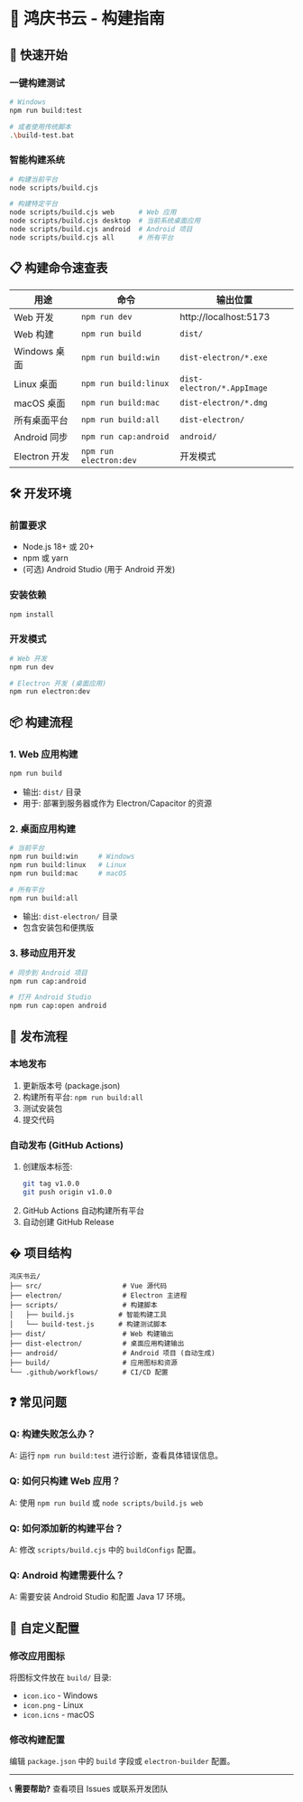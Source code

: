 # 🚀 鸿庆书云 - 构建指南

## 🎯 快速开始

### 一键构建测试
```bash
# Windows
npm run build:test

# 或者使用传统脚本
.\build-test.bat
```

### 智能构建系统
```bash
# 构建当前平台
node scripts/build.cjs

# 构建特定平台
node scripts/build.cjs web      # Web 应用
node scripts/build.cjs desktop  # 当前系统桌面应用
node scripts/build.cjs android  # Android 项目
node scripts/build.cjs all      # 所有平台
```

## 📋 构建命令速查表

| 用途 | 命令 | 输出位置 |
|------|------|----------|
| Web 开发 | `npm run dev` | http://localhost:5173 |
| Web 构建 | `npm run build` | `dist/` |
| Windows 桌面 | `npm run build:win` | `dist-electron/*.exe` |
| Linux 桌面 | `npm run build:linux` | `dist-electron/*.AppImage` |
| macOS 桌面 | `npm run build:mac` | `dist-electron/*.dmg` |
| 所有桌面平台 | `npm run build:all` | `dist-electron/` |
| Android 同步 | `npm run cap:android` | `android/` |
| Electron 开发 | `npm run electron:dev` | 开发模式 |

## 🛠️ 开发环境

### 前置要求
- Node.js 18+ 或 20+
- npm 或 yarn
- (可选) Android Studio (用于 Android 开发)

### 安装依赖
```bash
npm install
```

### 开发模式
```bash
# Web 开发
npm run dev

# Electron 开发 (桌面应用)
npm run electron:dev
```

## 📦 构建流程

### 1. Web 应用构建
```bash
npm run build
```
- 输出: `dist/` 目录
- 用于: 部署到服务器或作为 Electron/Capacitor 的资源

### 2. 桌面应用构建
```bash
# 当前平台
npm run build:win     # Windows
npm run build:linux   # Linux  
npm run build:mac     # macOS

# 所有平台
npm run build:all
```
- 输出: `dist-electron/` 目录
- 包含安装包和便携版

### 3. 移动应用开发
```bash
# 同步到 Android 项目
npm run cap:android

# 打开 Android Studio
npm run cap:open android
```

## 🚀 发布流程

### 本地发布
1. 更新版本号 (package.json)
2. 构建所有平台: `npm run build:all`
3. 测试安装包
4. 提交代码

### 自动发布 (GitHub Actions)
1. 创建版本标签:
   ```bash
   git tag v1.0.0
   git push origin v1.0.0
   ```
2. GitHub Actions 自动构建所有平台
3. 自动创建 GitHub Release

## � 项目结构

```
鸿庆书云/
├── src/                    # Vue 源代码
├── electron/               # Electron 主进程
├── scripts/                # 构建脚本
│   ├── build.js           # 智能构建工具
│   └── build-test.js      # 构建测试脚本
├── dist/                   # Web 构建输出
├── dist-electron/          # 桌面应用构建输出
├── android/                # Android 项目 (自动生成)
├── build/                  # 应用图标和资源
└── .github/workflows/      # CI/CD 配置
```

## ❓ 常见问题

### Q: 构建失败怎么办？
A: 运行 `npm run build:test` 进行诊断，查看具体错误信息。

### Q: 如何只构建 Web 应用？
A: 使用 `npm run build` 或 `node scripts/build.js web`

### Q: 如何添加新的构建平台？
A: 修改 `scripts/build.cjs` 中的 `buildConfigs` 配置。

### Q: Android 构建需要什么？
A: 需要安装 Android Studio 和配置 Java 17 环境。

## 🎨 自定义配置

### 修改应用图标
将图标文件放在 `build/` 目录:
- `icon.ico` - Windows
- `icon.png` - Linux  
- `icon.icns` - macOS

### 修改构建配置
编辑 `package.json` 中的 `build` 字段或 `electron-builder` 配置。

---

📞 **需要帮助?** 查看项目 Issues 或联系开发团队

